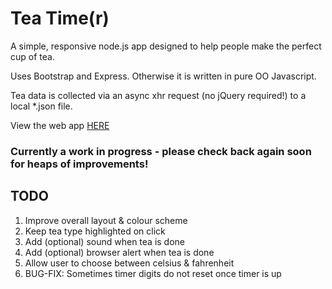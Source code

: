 # Tea Time(r)

A simple, responsive node.js app designed to help people make the perfect cup of tea.

Uses Bootstrap and Express. Otherwise it is written in pure OO Javascript.

Tea data is collected via an async xhr request (no jQuery required!) to a local *.json file.

View the web app [HERE](http://tea.robertduplock.name)

### Currently a work in progress - please check back again soon for heaps of improvements!

## TODO
1. Improve overall layout & colour scheme
2. Keep tea type highlighted on click
3. Add (optional) sound when tea is done
4. Add (optional) browser alert when tea is done
5. Allow user to choose between celsius & fahrenheit
6. BUG-FIX: Sometimes timer digits do not reset once timer is up 
